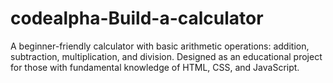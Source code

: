 # codealpha-Build-a-calculator
A beginner-friendly calculator with basic arithmetic operations: addition, subtraction, multiplication, and division. Designed as an educational project for those with fundamental knowledge of HTML, CSS, and JavaScript.
